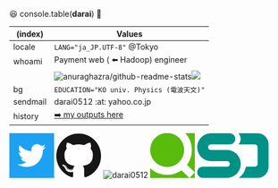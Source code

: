 <!-- .slide: data-background="img/profile.jpeg""-->
<!-- .slide: data-background-opacity="0.6"-->
:laughing: console.table(**darai**) :speech_balloon:

|(index)|Values|
|---|---|
|locale| `LANG="ja_JP.UTF-8"` @Tokyo|
|whoami|Payment web ( :arrow_left: Hadoop) engineer|
||<img src="https://github-readme-stats.vercel.app/api/top-langs/?username=darai0512&theme=dark&layout=compact" alt="anuraghazra/github-readme-stats" height="150px"/><img src="https://github-readme-stats.vercel.app/api?username=darai0512&count_private=true&show_icons=true&theme=dark" height="150px"/>|
|bg|`EDUCATION="KO univ. Physics (電波天文)"`|
|sendmail|darai0512 :at: yahoo.co.jp|
|history|[ :arrow_right: my outputs here](https://darai0512.github.io/darai0512/#/1)|

<a href="https://mobile.twitter.com/darai_0512" target="_blank"><img src="./img/Twitter_Social_Icon_Square_Color.png" width="80" height="80"/></a>
<a href="https://github.com/darai0512" target="_blank"><img src="./img/GitHub-Mark-120px-plus.png" width="80" height="80"/></a>
<img src="https://counter.seku.su/cmoe?name=darai0512&theme=gb" alt="darai0512" width="150px"/>
<a href="https://qiita.com/darai0512" target="_blank"><img src="./img/qiita-favicon.png" width="80" height="80"/></a>
<a href="https://speakerdeck.com/darai0512" target="_blank"><img src="./img/speaker-deck.ico" width="128" height="80"/></a>
